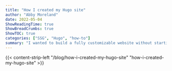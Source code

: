```yaml
---
title: "How I created my Hugo site"
author: "Abby Moreland"
date: 2022-05-04
ShowReadingTime: true
ShowBreadCrumbs: true
ShowTOC: true
categories: ["SSG", "Hugo", "how-to"]
summary: "I wanted to build a fully customizable website without starting from scratch, so I created this site using Hugo and Netlify."
---
```

{{< content-strip-left "/blog/how-i-created-my-hugo-site" "how-i-created-my-hugo-site" >}}